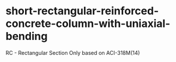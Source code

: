 # short-rectangular-reinforced-concrete-column-with-uniaxial-bending
RC - Rectangular Section Only based on ACI-318M(14)
